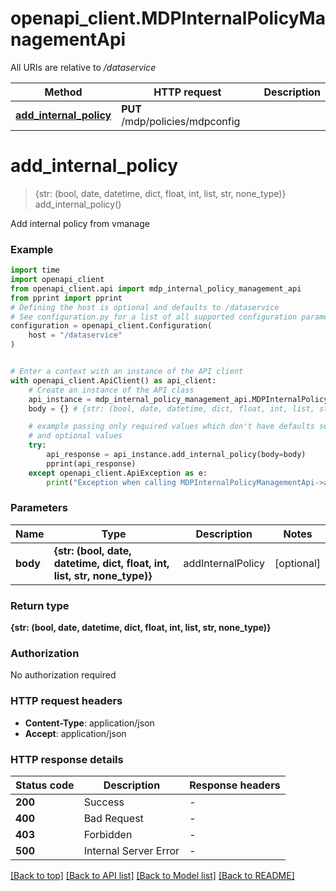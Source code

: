 # openapi_client.MDPInternalPolicyManagementApi

All URIs are relative to */dataservice*

Method | HTTP request | Description
------------- | ------------- | -------------
[**add_internal_policy**](MDPInternalPolicyManagementApi.md#add_internal_policy) | **PUT** /mdp/policies/mdpconfig | 


# **add_internal_policy**
> {str: (bool, date, datetime, dict, float, int, list, str, none_type)} add_internal_policy()



Add internal policy from vmanage

### Example


```python
import time
import openapi_client
from openapi_client.api import mdp_internal_policy_management_api
from pprint import pprint
# Defining the host is optional and defaults to /dataservice
# See configuration.py for a list of all supported configuration parameters.
configuration = openapi_client.Configuration(
    host = "/dataservice"
)


# Enter a context with an instance of the API client
with openapi_client.ApiClient() as api_client:
    # Create an instance of the API class
    api_instance = mdp_internal_policy_management_api.MDPInternalPolicyManagementApi(api_client)
    body = {} # {str: (bool, date, datetime, dict, float, int, list, str, none_type)} | addInternalPolicy (optional)

    # example passing only required values which don't have defaults set
    # and optional values
    try:
        api_response = api_instance.add_internal_policy(body=body)
        pprint(api_response)
    except openapi_client.ApiException as e:
        print("Exception when calling MDPInternalPolicyManagementApi->add_internal_policy: %s\n" % e)
```


### Parameters

Name | Type | Description  | Notes
------------- | ------------- | ------------- | -------------
 **body** | **{str: (bool, date, datetime, dict, float, int, list, str, none_type)}**| addInternalPolicy | [optional]

### Return type

**{str: (bool, date, datetime, dict, float, int, list, str, none_type)}**

### Authorization

No authorization required

### HTTP request headers

 - **Content-Type**: application/json
 - **Accept**: application/json


### HTTP response details

| Status code | Description | Response headers |
|-------------|-------------|------------------|
**200** | Success |  -  |
**400** | Bad Request |  -  |
**403** | Forbidden |  -  |
**500** | Internal Server Error |  -  |

[[Back to top]](#) [[Back to API list]](../README.md#documentation-for-api-endpoints) [[Back to Model list]](../README.md#documentation-for-models) [[Back to README]](../README.md)

